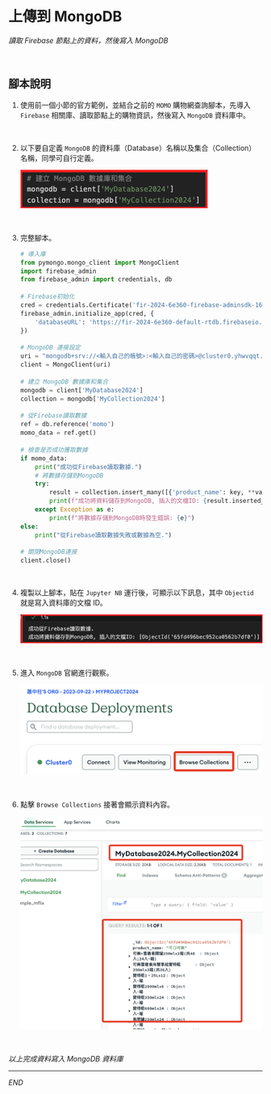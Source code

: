 # 上傳到 MongoDB

_讀取 Firebase 節點上的資料，然後寫入 MongoDB_

<br>

## 腳本說明

1. 使用前一個小節的官方範例，並結合之前的 `MOMO` 購物網查詢腳本，先導入 `Firebase` 相關庫、讀取節點上的購物資訊，然後寫入 `MongoDB` 資料庫中。

<br>

2. 以下要自定義 `MongoDB` 的資料庫（Database）名稱以及集合（Collection）名稱，同學可自行定義。

    ![](images/img_81.png)

<br>
   
3. 完整腳本。

    ```python
    # 導入庫
    from pymongo.mongo_client import MongoClient
    import firebase_admin
    from firebase_admin import credentials, db

    # Firebase初始化
    cred = credentials.Certificate('fir-2024-6e360-firebase-adminsdk-16wwf-d2983e1f68.json')
    firebase_admin.initialize_app(cred, {
        'databaseURL': 'https://fir-2024-6e360-default-rtdb.firebaseio.com/'
    })

    # MongoDB 連接設定
    uri = "mongodb+srv://<輸入自己的帳號>:<輸入自己的密碼>@cluster0.yhwvqqt.mongodb.net/?retryWrites=true&w=majority&appName=Cluster0"
    client = MongoClient(uri)

    # 建立 MongoDB 數據庫和集合
    mongodb = client['MyDatabase2024']
    collection = mongodb['MyCollection2024']

    # 從Firebase讀取數據
    ref = db.reference('momo')
    momo_data = ref.get()

    # 檢查是否成功獲取數據
    if momo_data:
        print("成功從Firebase讀取數據.")
        # 將數據存儲到MongoDB
        try:
            result = collection.insert_many([{'product_name': key, **value} for key, value in momo_data.items()])
            print(f"成功將資料儲存到MongoDB, 插入的文檔ID: {result.inserted_ids}")
        except Exception as e:
            print(f"將數據存儲到MongoDB時發生錯誤: {e}")
    else:
        print("從Firebase讀取數據失敗或數據為空.")

    # 關閉MongoDB連接
    client.close()
    ```

<br>

4. 複製以上腳本，貼在 `Jupyter NB` 運行後，可顯示以下訊息，其中 `Objectid` 就是寫入資料庫的文檔 ID。

    ![](images/img_82.png)

<br>

5. 進入 `MongoDB` 官網進行觀察。

    ![](images/img_83.png)

<br>

6. 點擊 `Browse Collections` 接著會顯示資料內容。

    ![](images/img_84.png)

<br>

_以上完成資料寫入 MongoDB 資料庫_

___


_END_